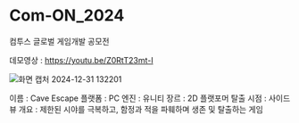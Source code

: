 # Com-ON_2024
컴투스 글로벌 게임개발 공모전

데모영상 : https://youtu.be/Z0RtT23mt-I

![화면 캡처 2024-12-31 132201](https://github.com/user-attachments/assets/83b439bc-c727-49fc-b990-9fa7e5beb032)

이름 : Cave Escape
플랫폼 : PC
엔진 : 유니티
장르 : 2D 플랫포머 탈출
시점 : 사이드뷰
개요 : 제한된 시야를 극복하고, 함정과 적을 파훼하며 생존 및 탈출하는 게임
